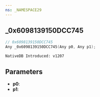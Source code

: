 ```yaml
---
ns: _NAMESPACE29
---
```

## _0x6098139150DCC745

```c
// 0x6098139150DCC745
Any _0x6098139150DCC745(Any p0, Any p1);
```

```
NativeDB Introduced: v1207
```

## Parameters
* **p0**:
* **p1**:
